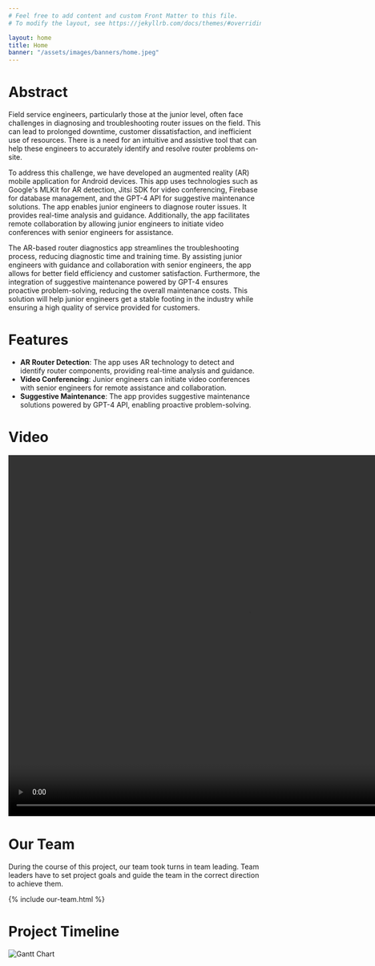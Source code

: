 ```yaml
---
# Feel free to add content and custom Front Matter to this file.
# To modify the layout, see https://jekyllrb.com/docs/themes/#overriding-theme-defaults

layout: home
title: Home
banner: "/assets/images/banners/home.jpeg"
---
```



# Abstract #
Field service engineers, particularly those at the junior level, often face challenges in diagnosing and troubleshooting router issues on the field. This can lead to prolonged downtime, customer dissatisfaction, and inefficient use of resources. There is a need for an intuitive and assistive tool that can help these engineers to accurately identify and resolve router problems on-site.

To address this challenge, we have developed an augmented reality (AR) mobile application for Android devices. This app uses technologies such as Google's MLKit for AR detection, Jitsi SDK for video conferencing, Firebase for database management, and the GPT-4 API for suggestive maintenance solutions. The app enables junior engineers to diagnose router issues. It provides real-time analysis and guidance. Additionally, the app facilitates remote collaboration by allowing junior engineers to initiate video conferences with senior engineers for assistance.

The AR-based router diagnostics app streamlines the troubleshooting process, reducing diagnostic time and training time. By assisting junior engineers with guidance and collaboration with senior engineers, the app allows for better field efficiency and customer satisfaction. Furthermore, the integration of suggestive maintenance powered by GPT-4 ensures proactive problem-solving, reducing the overall maintenance costs. This solution will help junior engineers get a stable footing in the industry while ensuring a high quality of service provided for customers.
# Features #
- **AR Router Detection**: The app uses AR technology to detect and identify router components, providing real-time analysis and guidance.
- **Video Conferencing**: Junior engineers can initiate video conferences with senior engineers for remote assistance and collaboration.
- **Suggestive Maintenance**: The app provides suggestive maintenance solutions powered by GPT-4 API, enabling proactive problem-solving.

# Video #

<video width="960" height="720" controls>
  <source src="/2023/group43/assets/images/misc/Team_43_Pitch_Presentation_2.mp4" type="video/mp4">
</video>

# Our Team #
During the course of this project, our team took turns in team leading. Team leaders have to set project goals and guide the team in the correct direction to achieve them.

{% include our-team.html %}

# Project Timeline #
![Gantt Chart](/2023/group43/assets/images/home/Gantt_chart.png)